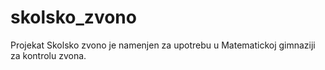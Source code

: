 # skolsko_zvono

Projekat Skolsko zvono je namenjen za upotrebu u Matematickoj gimnaziji za kontrolu zvona.